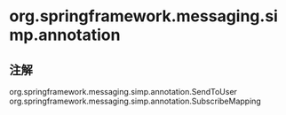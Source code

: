 # org.springframework.messaging.simp.annotation

## 注解

org.springframework.messaging.simp.annotation.SendToUser
org.springframework.messaging.simp.annotation.SubscribeMapping




